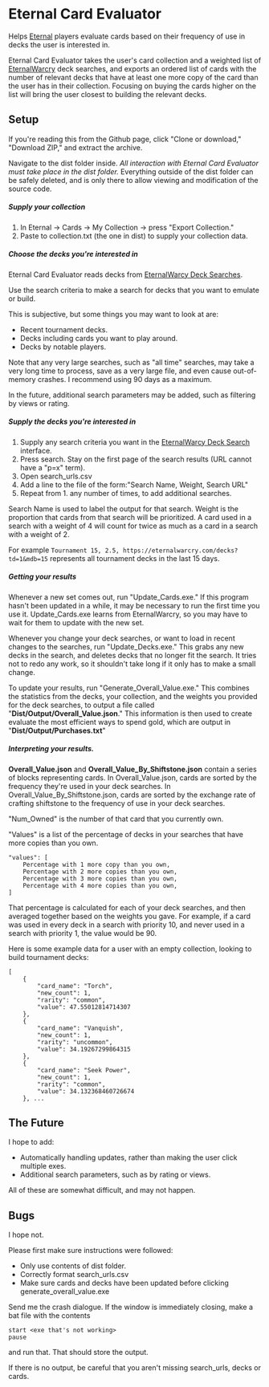 # Eternal Card Evaluator
Helps [Eternal][https://www.direwolfdigital.com/eternal/] players evaluate cards based on their 
frequency of use in decks the user is interested in.

Eternal Card Evaluator takes the user's card collection and a weighted list of 
[EternalWarcry][https://eternalwarcry.com/] deck searches, and exports an ordered list of cards 
with the number of relevant decks that have at least one more copy of the card than the user has 
in their collection. Focusing on buying the cards higher on the list will bring the user closest 
to building the relevant decks.

## Setup
If you're reading this from the Github page, click "Clone or download," "Download ZIP," and 
extract the archive.

Navigate to the dist folder inside. *All interaction with Eternal Card Evaluator must take place 
in the dist folder.* Everything outside of the dist folder can be safely deleted, 
and is only there to allow viewing and modification of the source code.

##### Supply your collection
1. In Eternal -> Cards -> My Collection -> press "Export Collection."
2. Paste to collection.txt (the one in dist) to supply your collection data.

##### Choose the decks you're interested in

Eternal Card Evaluator reads decks from [EternalWarcy Deck Searches][https://eternalwarcry.com/decks].

Use the search criteria to make a search for decks that you want to emulate or build.

This is subjective, but some things you may want to look at are:
- Recent tournament decks.
- Decks including cards you want to play around.
- Decks by notable players.

Note that any very large searches, such as "all time" searches, may take a very long time to 
process, save as a very large file, and even cause out-of-memory crashes. I recommend using 90 
days as a maximum.

In the future, additional search parameters may be added, such as filtering by views or rating.

##### Supply the decks you're interested in
1. Supply any search criteria you want in the 
[EternalWarcy Deck Search][https://eternalwarcry.com/decks] interface.
2. Press search. Stay on the first page of the search results (URL cannot have a "p=x" term).
3. Open search_urls.csv
4. Add a line to the file of the form:"Search Name, Weight, Search URL"
5. Repeat from 1. any number of times, to add additional searches.

Search Name is used to label the output for that search.
Weight is the proportion that cards from that search will be prioritized. A card used in a search 
with a weight of 4 will count for twice as much as a card in a search with a weight of 2.

For example `Tournament 15, 2.5, https://eternalwarcry.com/decks?td=1&mdb=15` represents all 
tournament decks in the last 15 days.

##### Getting your results
Whenever a new set comes out, run "Update_Cards.exe." If this program hasn't been updated in a 
while, it may be necessary to run the first time you use it. Update_Cards.exe learns from 
EternalWarcry, so you may have to wait for them to update with the new set.

Whenever you change your deck searches, or want to load in recent changes to the searches, run 
"Update_Decks.exe." This grabs any new decks in the search, and deletes decks that no longer fit 
the search. It tries not to redo any work, so it shouldn't take long if it only has to make a 
small change.

To update your results, run "Generate_Overall_Value.exe." This combines the statistics from the 
decks, your collection, and the weights you provided for the deck searches, to output a file 
called "**Dist/Output/Overall_Value.json**." This information is then used to create evaluate the 
most efficient ways to spend gold, which are output in "**Dist/Output/Purchases.txt**"

##### Interpreting your results.
**Overall_Value.json** and **Overall_Value_By_Shiftstone.json** contain a series of blocks 
representing cards. In Overall_Value.json, cards are sorted by the frequency they're used in your
 deck searches. In Overall_Value_By_Shiftstone.json, cards are sorted by the exchange rate of 
 crafting shiftstone to the frequency of use in your deck searches.

"Num_Owned" is the number of that card that you currently own.

"Values" is a list of the percentage of decks in your searches that have more copies than you own.

```
"values": [
    Percentage with 1 more copy than you own,
    Percentage with 2 more copies than you own,
    Percentage with 3 more copies than you own,
    Percentage with 4 more copies than you own,
]
```

That percentage is calculated for each of your deck searches, and then averaged together based on 
the weights you gave. For example, if a card was used in every deck in a search 
with priority 10, and never used in a search with priority 1, the value would be 90. 
 
Here is some example data for a user with an empty collection, looking to build tournament decks:
```
[
    {
        "card_name": "Torch",
        "new_count": 1,
        "rarity": "common",
        "value": 47.55012814714307
    },
    {
        "card_name": "Vanquish",
        "new_count": 1,
        "rarity": "uncommon",
        "value": 34.19267299864315
    },
    {
        "card_name": "Seek Power",
        "new_count": 1,
        "rarity": "common",
        "value": 34.132368460726674
    }, ...
```

## The Future
I hope to add:
- Automatically handling updates, rather than making the user click multiple exes.
- Additional search parameters, such as by rating or views.

All of these are somewhat difficult, and may not happen.

## Bugs
I hope not.

Please first make sure instructions were followed:
 - Only use contents of dist folder.
 - Correctly format search_urls.csv
 - Make sure cards and decks have been updated before clicking generate_overall_value.exe
 
 Send me the crash dialogue.
 If the window is immediately closing, make a bat file with the contents
 ```
 start <exe that's not working>
 pause
 ```
and run that. That should store the output.

If there is no output, be careful that you aren't missing search_urls, decks or cards. 

[https://www.direwolfdigital.com/eternal/]: https://www.direwolfdigital.com/eternal/
[https://eternalwarcry.com/]: https://eternalwarcry.com/
[https://eternalwarcry.com/decks]: https://eternalwarcry.com/decks
